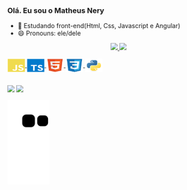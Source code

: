 ### Olá. Eu sou o Matheus Nery

<!--
**NeryMatheus/NeryMatheus** is a ✨ _special_ ✨ repository because its `README.md` (this file) appears on your GitHub profile.

Here are some ideas to get you started:

-->

<!-- - 🔭 I’m currently working on ... -->
- 🌱 Estudando front-end(Html, Css, Javascript e Angular)
- 😄 Pronouns: ele/dele

<div align="center">
  <a href="https://github.com/NeryMatheus">
  <img height="180em" src="https://github-readme-stats.vercel.app/api?username=nerymatheus&show_icons=true&theme=cobalt&include_all_commits=true&count_private=true"/>
  <img height="180em" src="https://github-readme-stats.vercel.app/api/top-langs/?username=nerymatheus&layout=compact&langs_count=7&theme=cobalt"/>
</div>
  
  <div style="display: inline_block"><br>
  <img align="center" alt="Nery-Js" height="30" width="40" src="https://raw.githubusercontent.com/devicons/devicon/master/icons/javascript/javascript-plain.svg">
  <img align="center" alt="Nery-Ts" height="30" width="40" src="https://raw.githubusercontent.com/devicons/devicon/master/icons/typescript/typescript-plain.svg">
  <img align="center" alt="Nery-HTML" height="30" width="40" src="https://raw.githubusercontent.com/devicons/devicon/master/icons/html5/html5-original.svg">
  <img align="center" alt="Nery-CSS" height="30" width="40" src="https://raw.githubusercontent.com/devicons/devicon/master/icons/css3/css3-original.svg">
  <img align="center" alt="Nery-Python" height="30" width="40" src="https://raw.githubusercontent.com/devicons/devicon/master/icons/python/python-original.svg">
 <!-- <img align="right" alt="Nery-pic" height="150" style="border-radius:50px;" src="https://user-images.githubusercontent.com/40746275/142464076-cae26a3a-838f-42d3-aebc-3f451d76f7e1.jpeg">
</div> -->
  
  ##
  
  <div> 
  <a href = "mailto:matheusnery345@gmail.com"><img src="https://img.shields.io/badge/-Gmail-%23333?style=for-the-badge&logo=gmail&logoColor=white" target="_blank"></a>
  <a href="https://www.linkedin.com/in/nerymatheusferreira/" target="_blank"><img src="https://img.shields.io/badge/-LinkedIn-%230077B5?style=for-the-badge&logo=linkedin&logoColor=white" target="_blank"></a> 
 
  ![Snake animation](https://github.com/NeryMatheus/nerymatheus/blob/output/github-contribution-grid-snake.svg)
 
</div>
